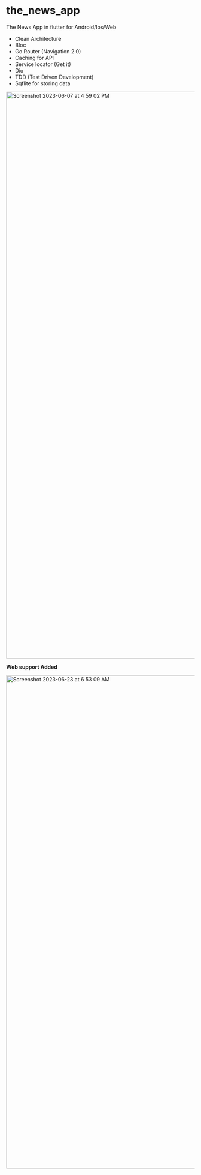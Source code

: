 # the_news_app

The News App in flutter for Android/Ios/Web

 * Clean Architecture
 * Bloc
 * Go Router (Navigation 2.0)
 * Caching for API
 * Service locator (Get it)
 * Dio
 * TDD (Test Driven Development)
 * Sqflite for storing data

   

<img width="1512" alt="Screenshot 2023-06-07 at 4 59 02 PM" src="https://github.com/namankk/the_news_app/assets/42471501/022038c4-0a3b-43b1-afeb-3cd89232b4d4">


**Web support Added**

<img width="1316" alt="Screenshot 2023-06-23 at 6 53 09 AM" src="https://github.com/namankk/the_news_app/assets/42471501/c74ee799-6087-41ed-a6ae-4df89822ae84">


